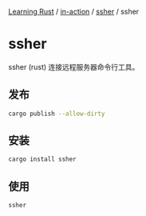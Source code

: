 [Learning Rust](../../README.md) / [in-action](../zz_generated_mdi.md) / [ssher](zz_generated_mdi.md) / ssher

# ssher

ssher (rust) 连接远程服务器命令行工具。

## 发布

```bash
cargo publish --allow-dirty
```

## 安装

```bash
cargo install ssher
```

## 使用

```bash
ssher
```
